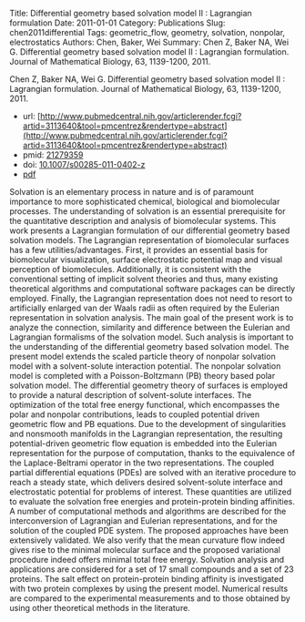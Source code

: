 Title: Differential geometry based solvation model II : Lagrangian formulation
Date: 2011-01-01
Category: Publications
Slug: chen2011differential
Tags: geometric_flow, geometry, solvation, nonpolar, electrostatics
Authors: Chen, Baker, Wei
Summary: Chen Z, Baker NA, Wei G. Differential geometry based solvation model II : Lagrangian formulation. Journal of Mathematical Biology, 63, 1139-1200, 2011. 

Chen Z, Baker NA, Wei G. Differential geometry based solvation model II : Lagrangian formulation. Journal of Mathematical Biology, 63, 1139-1200, 2011. 

* url: [http://www.pubmedcentral.nih.gov/articlerender.fcgi?artid=3113640&tool=pmcentrez&rendertype=abstract](http://www.pubmedcentral.nih.gov/articlerender.fcgi?artid=3113640&tool=pmcentrez&rendertype=abstract)
* pmid: [21279359](21279359)
* doi: [10.1007/s00285-011-0402-z](10.1007/s00285-011-0402-z)
* [pdf](http://sobolevnrm.github.io/papers/chen2011differential.pdf)

Solvation is an elementary process in nature and is of paramount importance to more sophisticated chemical, biological and biomolecular processes. The understanding of solvation is an essential prerequisite for the quantitative description and analysis of biomolecular systems. This work presents a Lagrangian formulation of our differential geometry based solvation models. The Lagrangian representation of biomolecular surfaces has a few utilities/advantages. First, it provides an essential basis for biomolecular visualization, surface electrostatic potential map and visual perception of biomolecules. Additionally, it is consistent with the conventional setting of implicit solvent theories and thus, many existing theoretical algorithms and computational software packages can be directly employed. Finally, the Lagrangian representation does not need to resort to artificially enlarged van der Waals radii as often required by the Eulerian representation in solvation analysis. The main goal of the present work is to analyze the connection, similarity and difference between the Eulerian and Lagrangian formalisms of the solvation model. Such analysis is important to the understanding of the differential geometry based solvation model. The present model extends the scaled particle theory of nonpolar solvation model with a solvent-solute interaction potential. The nonpolar solvation model is completed with a Poisson-Boltzmann (PB) theory based polar solvation model. The differential geometry theory of surfaces is employed to provide a natural description of solvent-solute interfaces. The optimization of the total free energy functional, which encompasses the polar and nonpolar contributions, leads to coupled potential driven geometric flow and PB equations. Due to the development of singularities and nonsmooth manifolds in the Lagrangian representation, the resulting potential-driven geometric flow equation is embedded into the Eulerian representation for the purpose of computation, thanks to the equivalence of the Laplace-Beltrami operator in the two representations. The coupled partial differential equations (PDEs) are solved with an iterative procedure to reach a steady state, which delivers desired solvent-solute interface and electrostatic potential for problems of interest. These quantities are utilized to evaluate the solvation free energies and protein-protein binding affinities. A number of computational methods and algorithms are described for the interconversion of Lagrangian and Eulerian representations, and for the solution of the coupled PDE system. The proposed approaches have been extensively validated. We also verify that the mean curvature flow indeed gives rise to the minimal molecular surface and the proposed variational procedure indeed offers minimal total free energy. Solvation analysis and applications are considered for a set of 17 small compounds and a set of 23 proteins. The salt effect on protein-protein binding affinity is investigated with two protein complexes by using the present model. Numerical results are compared to the experimental measurements and to those obtained by using other theoretical methods in the literature.
